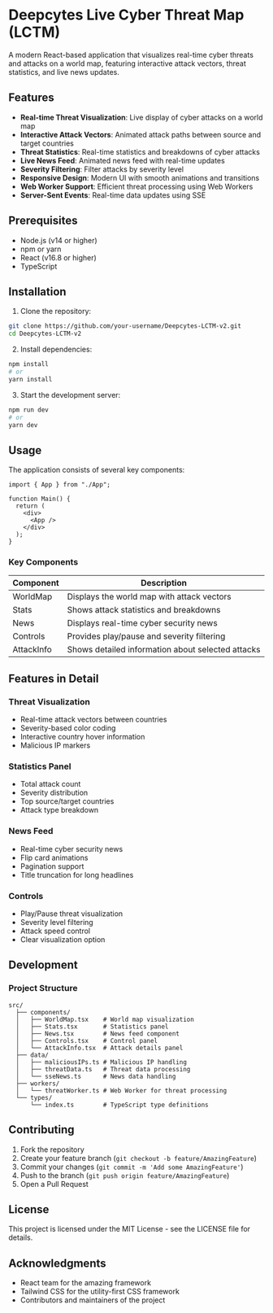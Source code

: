 # Deepcytes Live Cyber Threat Map (LCTM)

A modern React-based application that visualizes real-time cyber threats and attacks on a world map, featuring interactive attack vectors, threat statistics, and live news updates.

## Features

- **Real-time Threat Visualization**: Live display of cyber attacks on a world map
- **Interactive Attack Vectors**: Animated attack paths between source and target countries
- **Threat Statistics**: Real-time statistics and breakdowns of cyber attacks
- **Live News Feed**: Animated news feed with real-time updates
- **Severity Filtering**: Filter attacks by severity level
- **Responsive Design**: Modern UI with smooth animations and transitions
- **Web Worker Support**: Efficient threat processing using Web Workers
- **Server-Sent Events**: Real-time data updates using SSE

## Prerequisites

- Node.js (v14 or higher)
- npm or yarn
- React (v16.8 or higher)
- TypeScript

## Installation

1. Clone the repository:

```bash
git clone https://github.com/your-username/Deepcytes-LCTM-v2.git
cd Deepcytes-LCTM-v2
```

2. Install dependencies:

```bash
npm install
# or
yarn install
```

3. Start the development server:

```bash
npm run dev
# or
yarn dev
```

## Usage

The application consists of several key components:

```tsx
import { App } from "./App";

function Main() {
  return (
    <div>
      <App />
    </div>
  );
}
```

### Key Components

| Component  | Description                                       |
| ---------- | ------------------------------------------------- |
| WorldMap   | Displays the world map with attack vectors        |
| Stats      | Shows attack statistics and breakdowns            |
| News       | Displays real-time cyber security news            |
| Controls   | Provides play/pause and severity filtering        |
| AttackInfo | Shows detailed information about selected attacks |

## Features in Detail

### Threat Visualization

- Real-time attack vectors between countries
- Severity-based color coding
- Interactive country hover information
- Malicious IP markers

### Statistics Panel

- Total attack count
- Severity distribution
- Top source/target countries
- Attack type breakdown

### News Feed

- Real-time cyber security news
- Flip card animations
- Pagination support
- Title truncation for long headlines

### Controls

- Play/Pause threat visualization
- Severity level filtering
- Attack speed control
- Clear visualization option

## Development

### Project Structure

```
src/
  ├── components/
  │   ├── WorldMap.tsx    # World map visualization
  │   ├── Stats.tsx       # Statistics panel
  │   ├── News.tsx        # News feed component
  │   ├── Controls.tsx    # Control panel
  │   └── AttackInfo.tsx  # Attack details panel
  ├── data/
  │   ├── maliciousIPs.ts # Malicious IP handling
  │   ├── threatData.ts   # Threat data processing
  │   └── sseNews.ts      # News data handling
  ├── workers/
  │   └── threatWorker.ts # Web Worker for threat processing
  └── types/
      └── index.ts        # TypeScript type definitions
```

## Contributing

1. Fork the repository
2. Create your feature branch (`git checkout -b feature/AmazingFeature`)
3. Commit your changes (`git commit -m 'Add some AmazingFeature'`)
4. Push to the branch (`git push origin feature/AmazingFeature`)
5. Open a Pull Request

## License

This project is licensed under the MIT License - see the LICENSE file for details.

## Acknowledgments

- React team for the amazing framework
- Tailwind CSS for the utility-first CSS framework
- Contributors and maintainers of the project
